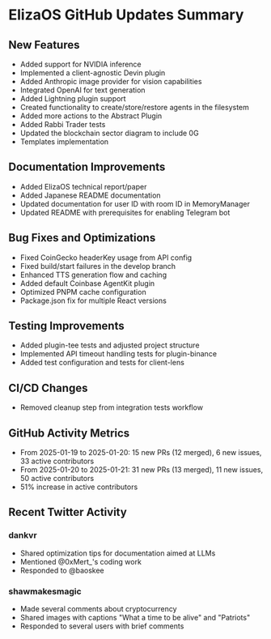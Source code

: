 # ElizaOS GitHub Updates Summary

## New Features
- Added support for NVIDIA inference
- Implemented a client-agnostic Devin plugin
- Added Anthropic image provider for vision capabilities
- Integrated OpenAI for text generation
- Added Lightning plugin support
- Created functionality to create/store/restore agents in the filesystem
- Added more actions to the Abstract Plugin
- Added Rabbi Trader tests
- Updated the blockchain sector diagram to include 0G
- Templates implementation

## Documentation Improvements
- Added ElizaOS technical report/paper
- Added Japanese README documentation
- Updated documentation for user ID with room ID in MemoryManager
- Updated README with prerequisites for enabling Telegram bot

## Bug Fixes and Optimizations
- Fixed CoinGecko headerKey usage from API config
- Fixed build/start failures in the develop branch
- Enhanced TTS generation flow and caching
- Added default Coinbase AgentKit plugin
- Optimized PNPM cache configuration
- Package.json fix for multiple React versions

## Testing Improvements
- Added plugin-tee tests and adjusted project structure
- Implemented API timeout handling tests for plugin-binance
- Added test configuration and tests for client-lens

## CI/CD Changes
- Removed cleanup step from integration tests workflow

## GitHub Activity Metrics
- From 2025-01-19 to 2025-01-20: 15 new PRs (12 merged), 6 new issues, 33 active contributors
- From 2025-01-20 to 2025-01-21: 31 new PRs (13 merged), 11 new issues, 50 active contributors
- 51% increase in active contributors

## Recent Twitter Activity
### dankvr
- Shared optimization tips for documentation aimed at LLMs
- Mentioned @0xMert_'s coding work
- Responded to @baoskee

### shawmakesmagic
- Made several comments about cryptocurrency
- Shared images with captions "What a time to be alive" and "Patriots"
- Responded to several users with brief comments